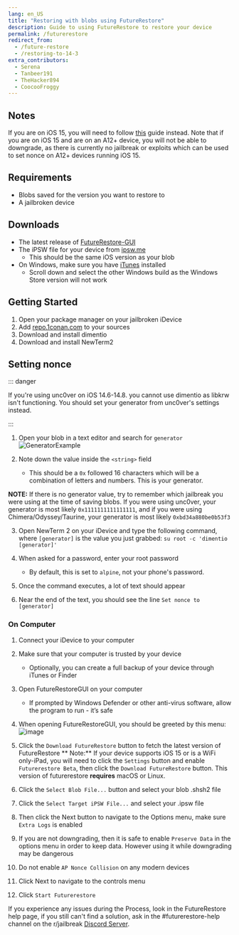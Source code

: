 ```yaml
---
lang: en_US
title: "Restoring with blobs using FutureRestore"
description: Guide to using FutureRestore to restore your device 
permalink: /futurerestore
redirect_from:
  - /future-restore
  - /restoring-to-14-3
extra_contributors:
  - Serena
  - Tanbeer191
  - TheHacker894
  - CoocooFroggy
---
```

## Notes
If you are on iOS 15, you will need to follow [this](https://gist.github.com/nyuszika7h/aac55c97f7925cddcf5ec3167f85dfe8) guide instead. Note that if you are on iOS 15 and are on an A12+ device, you will not be able to downgrade, as there is currently no jailbreak or exploits which can be used to set nonce on A12+ devices running iOS 15.

## Requirements

- Blobs saved for the version you want to restore to
- A jailbroken device

## Downloads

- The latest release of [FutureRestore-GUI](https://github.com/CoocooFroggy/FutureRestore-GUI/releases)
- The iPSW file for your device from [ipsw.me](https://ipsw.me)
  - This should be the same iOS version as your blob
- On Windows, make sure you have [iTunes](https://www.apple.com/itunes/) installed
  - Scroll down and select the other Windows build as the Windows Store version will not work

## Getting Started

1. Open your package manager on your jailbroken iDevice
1. Add [repo.1conan.com](https://repo.1conan.com) to your sources
1. Download and install dimentio
1. Download and install NewTerm2

## Setting nonce

::: danger

If you're using unc0ver on iOS 14.6-14.8. you cannot use dimentio as libkrw isn't functioning. You should set your generator from unc0ver's settings instead.

:::

1. Open your blob in a text editor and search for `generator`
   ![GeneratorExample](https://user-images.githubusercontent.com/48022799/117004373-aa0b6700-acee-11eb-8a70-c488163e349b.jpeg) 

1. Note down the value inside the `<string>` field
    - This should be a `0x` followed 16 characters which will be a combination of letters and numbers. This is your generator.

**NOTE:** If there is no generator value, try to remember which jailbreak you were using at the time of saving blobs. If you were using unc0ver, your generator is most likely `0x1111111111111111`, and if you were using Chimera/Odyssey/Taurine, your generator is most likely `0xbd34a880be0b53f3`

3. Open NewTerm 2 on your iDevice and type the following command, where `[generator]` is the value you just grabbed: `su root -c 'dimentio [generator]'`
    
1. When asked for a password, enter your root password
    - By default, this is set to `alpine`, not your phone's password.
1. Once the command executes, a lot of text should appear
1. Near the end of the text, you should see the line `Set nonce to [generator]`
 
### On Computer 
1. Connect your iDevice to your computer
1. Make sure that your computer is trusted by your device
    - Optionally, you can create a full backup of your device through iTunes or Finder
1. Open FutureRestoreGUI on your computer
    - If prompted by Windows Defender or other anti-virus software, allow the program to run - it’s safe
1. When opening FutureRestoreGUI, you should be greeted by this menu:
![image](https://user-images.githubusercontent.com/48022799/147845013-73dbda5b-500d-4f5a-ae51-3751d9268fe6.png)

1. Click the `Download FutureRestore` button to fetch the latest version of FutureRestore
** Note:** If your device supports iOS 15 or is a WiFi only-iPad, you will need to click the `Settings` button and enable `Futurerestore Beta`, then click the `Download FutureRestore` button. This version of futurerestore **requires** macOS or Linux.
1. Click the `Select Blob File...` button and select your blob .shsh2 file
1. Click the `Select Target iPSW File...` and select your .ipsw file
1. Then click the Next button to navigate to the Options menu, make sure `Extra Logs` is enabled
1. If you are not downgrading, then it is safe to enable `Preserve Data` in the options menu in order to keep data. However using it while downgrading may be dangerous
1. Do not enable `AP Nonce Collision` on any modern devices
1. Click Next to navigate to the controls menu
1. Click `Start Futurerestore`

If you experience any issues during the Process, look in the <router-link to="/futurerestore-help">FutureRestore help page</router-link>, if you still can't find a solution, ask in the #futurerestore-help channel on the r/jailbreak [Discord Server](https://discord.gg/9apvC4C3CC).
